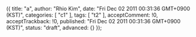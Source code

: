 ({
    title: "a",
    author: "Rhio Kim",
    date: "Fri Dec 02 2011 00:31:36 GMT+0900 (KST)",
    categories: [ "c1" ],
    tags: [ "t2" ],
    acceptComment: !0,
    acceptTrackback: !0,
    published: "Fri Dec 02 2011 00:31:36 GMT+0900 (KST)",
    status: "draft",
    advanced: {}
});

